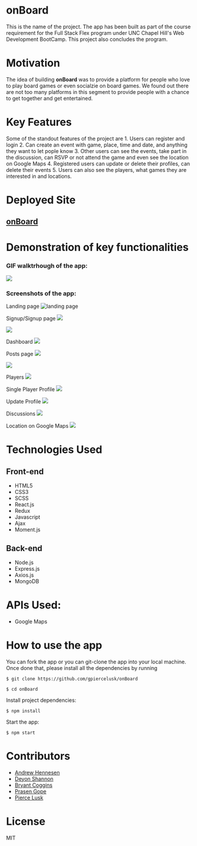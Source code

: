 # onBoard
This is the name of the project. The app has been built as part of the course requirement for the Full Stack Flex program under UNC Chapel Hill's Web Development BootCamp. This project also concludes the program.

# Motivation
The idea of building **onBoard** was to provide a platform for people who love to play board games or even socialzie on board games. We found out there are not too many platforms in this segment to provide people with a chance to get together and get entertained. 

# Key Features
Some of the standout features of the project are
    1. Users can register and login
    2. Can create an event with game, place, time and date, and anything they want to let pople know
    3. Other users can see the events, take part in the discussion, can RSVP or not attend the game and even see the location on Google Maps
    4. Registered users can update or delete their profiles, can delete their events
    5. Users can also see the players, what games they are interested in and locations.

# Deployed Site
## [onBoard](https://quiet-fortress-68299.herokuapp.com/)

# Demonstration of key functionalities

### GIF walktrhough of the app:

![](screenshots/onBoard.gif)



### Screenshots of the app:

Landing page
![landing page](screenshots/landingpage.png "The Landing Page")

Signup/Signup page
![](screenshots/signup.png) 

![](screenshots/signin.png) 

Dashboard
![](screenshots/dashboard.png) 

Posts page
![](screenshots/posts1.png) 

![](screenshots/posts2.png) 

Players
![](screenshots/players.png) 

Single Player Profile
![](screenshots/player.png) 

Update Profile
![](screenshots/updateprofile.png) 

Discussions
![](screenshots/discussion.png) 

Location on Google Maps
![](screenshots/map.png)








# Technologies Used

## Front-end

* HTML5
* CSS3
* SCSS
* React.js
* Redux
* Javascript
* Ajax
* Moment.js

## Back-end

* Node.js
* Express.js
* Axios.js
* MongoDB

# APIs Used:

* Google Maps

# How to use the app
You can fork the app or you can git-clone the app into your local machine. Once done that, please install all the dependencies by running 

`$ git clone https://github.com/gpiercelusk/onBoard`

`$ cd onBoard`

Install project dependencies:

`$ npm install`

Start the app:

`$ npm start`

# Contributors

* [Andrew Hennesen](https://github.com/AHennesen)
* [Deyon Shannon](https://github.com/dvshannon)
* [Bryant Coggins](https://github.com/bcoggins78)
* [Prasen Gope](https://github.com/prasengope)
* [Pierce Lusk](https://github.com/gpiercelusk)


# License
MIT